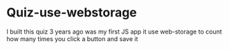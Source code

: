 # Quiz-use-webstorage
I built this quiz 3 years ago was my first JS app it use web-storage to count how many times you click a button and save it 
